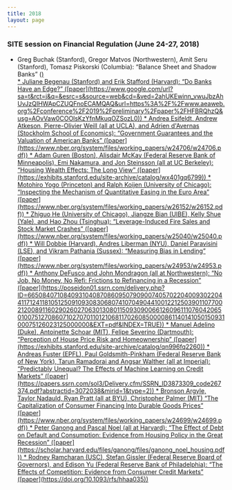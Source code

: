 ```yaml
---
title: 2018
layout: page
---
```


### SITE session on Financial Regulation (June 24-27, 2018)
<p align="left"><ul>
<li> Greg Buchak (Stanford), Gregor Matvos (Northwestern), Amit Seru (Stanford), Tomasz Piskorski (Columbia): “Balance Sheet and Shadow Banks” (<a href="https://www.google.com/url?sa=t&rct=j&q=&esrc=s&source=web&cd=&ved=2ahUKEwi0ioDYuJbzAhWoDjQIHRpCD1kQFnoECAIQAQ&url=https%3A%2F%2Fwww.clevelandfed.org%2F~%2Fmedia%2Fcontent%2Fevents%2F2018%2Ffinancial%2520stability%2Fbuchak%2520matvos%2520piskorski%2520and%2520seru%2520shadow%2520banks.pdf%3Fla%3Den&usg=AOvVaw1NuFZeEnvnyzN5M4EgjpG5"paper</a>)</li>
*	Juliane Begenau (Stanford) and Erik Stafford (Harvard): “Do Banks Have an Edge?” ([paper](https://www.google.com/url?sa=t&rct=j&q=&esrc=s&source=web&cd=&ved=2ahUKEwinn_vwuJbzAhUvJzQIHWApCZUQFnoECAMQAQ&url=https%3A%2F%2Fwww.aeaweb.org%2Fconference%2F2019%2Fpreliminary%2Fpaper%2FHFBRQhzQ&usg=AOvVaw0COOlsKzYfnMkuqOZSozL0))
*	Andrea Esifeldt, Andrew Atkeson, Pierre-Olivier Weill (all at UCLA), and Adrien d'Avernas (Stockholm School of Economics): “Government Guarantees and the Valuation of American Banks” ([paper](https://www.nber.org/system/files/working_papers/w24706/w24706.pdf))
*	Adam Guren (Boston), Alisdair McKay (Federal Reserve Bank of Minneapolis), Emi Nakamura, and Jon Steinsson (all at UC Berkeley): “Housing Wealth Effects: The Long View” ([paper](https://exhibits.stanford.edu/site-archive/catalog/wx401gq6799))
* Motohiro Yogo (Princeton) and Ralph Koijen (University of Chicago): “Inspecting the Mechanism of Quantitative Easing in the Euro Area” ([paper](https://www.nber.org/system/files/working_papers/w26152/w26152.pdf))
*	Zhiguo He (University of Chicago), Jiangze Bian (UIBE), Kelly Shue (Yale), and Hao Zhou (Tsinghua): “Leverage-Induced Fire Sales and Stock Market Crashes” ([paper](https://www.nber.org/system/files/working_papers/w25040/w25040.pdf))
*	Will Dobbie (Harvard), Andres Liberman (NYU), Daniel Paravisini (LSE), and Vikram Pathania (Sussex): “Measuring Bias in Lending” ([paper](https://www.nber.org/system/files/working_papers/w24953/w24953.pdf))
*	Anthony DeFusco and John Mondragon (all at Northwestern): “No Job, No Money, No Refi: Frictions to Refinancing in a Recession” ([paper](https://poseidon01.ssrn.com/delivery.php?ID=665084071084093104087086095079090074057022040093022044117124118105125091093083068074107049044100122125039011077002120089116029026027063013080115093090066126096111076042065010075127086071027070110121068117026085000086114014105015093100075126023125000000&EXT=pdf&INDEX=TRUE))
* Manuel Adelino (Duke), Antoinette Schoar (MIT), Felipe Severino (Dartmouth): “Perception of House Price Risk and Homeownership” ([paper](https://exhibits.stanford.edu/site-archive/catalog/qn996fq2260))
* Andreas Fuster (EPFL), Paul Goldsmith-Pinkham (Federal Reserve Bank of New York), Tarun Ramadorai and Angsar Walther (all at Imperial): “Predictably Unequal? The Effects of Machine Learning on Credit Markets” ([paper](https://papers.ssrn.com/sol3/Delivery.cfm/SSRN_ID3873309_code267374.pdf?abstractid=3072038&mirid=1&type=2))
*	Bronson Argyle, Taylor Nadauld, Ryan Pratt (all at BYU), Christopher Palmer (MIT) “The Capitalization of Consumer Financing Into Durable Goods Prices” ([paper](https://www.nber.org/system/files/working_papers/w24699/w24699.pdf))
*	Peter Ganong and Pascal Noel (all at Harvard): “The Effect of Debt on Default and Consumption: Evidence from Housing Policy in the Great Recession” ([paper](https://scholar.harvard.edu/files/ganong/files/ganong_noel_housing.pdf))
*	Rodney Ramcharan (USC), Stefan Gissler (Federal Reserve Board of Governors), and Edison Yu (Federal Reserve Bank of Philadelphia): “The Effects of Competition: Evidence from Consumer Credit Markets” ([paper](https://doi.org/10.1093/rfs/hhaa035))
</p>

